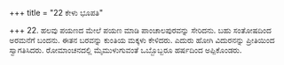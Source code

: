 +++
title = "22 ಕೇಳು ಭೂಪತಿ"

+++
22. ಹಲವು ಪಯಣದ ಮೇಲೆ ಪಯಣ ಮಾಡಿ ಪಾಂಚಾಲಪುರವನ್ನು ಸೇರಿದನು. ಬಹು ಸಂತೋಷದಿಂದ ಅರಮನೆಗೆ ಬಂದನು. ಈತನ ಬರವನ್ನು ಕುಂತಿಯ ಮಕ್ಕಳು ಕೇಳಿದರು. ಎದುರು ಹೋಗಿ ವಿದುರನನ್ನು ಪ್ರೀತಿಯಿಂದ ಸ್ವಾಗತಿಸಿದರು. ರೋಮಾಂಚನದಲ್ಲಿ ಮೈಮುಳುಗುವಂತೆ ಒಬ್ಬೊಬ್ಬರೂ ಹರ್ಷದಿಂದ ಅಪ್ಪಿಕೊಂಡರು.